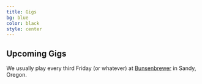 ```yaml
---
title: Gigs
bg: blue
color: black
style: center
---
```


## Upcoming Gigs	
We usually play every third Friday (or whatever) at [Bunsenbrewer](http://www.bunsenbrewer.com/) in Sandy, Oregon. 